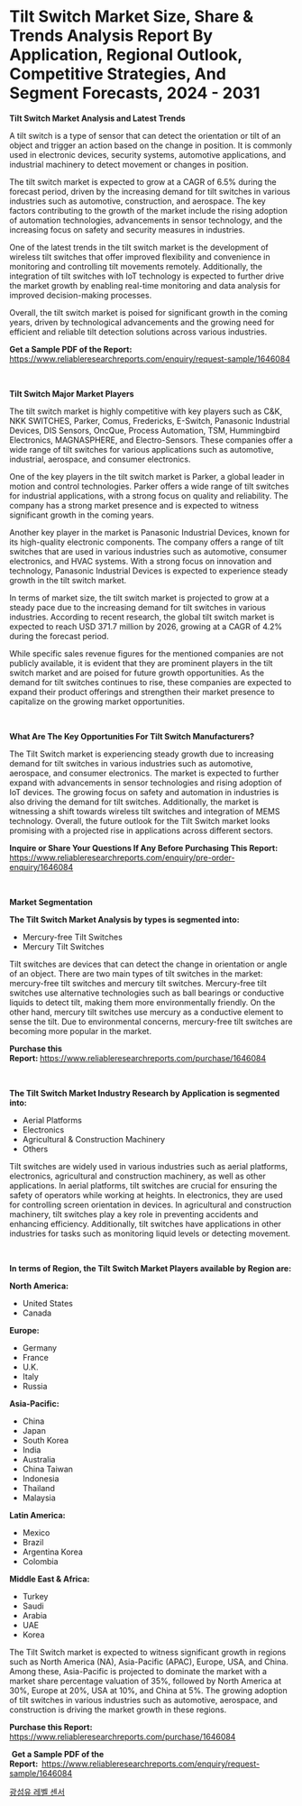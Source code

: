 <p><h1>Tilt Switch Market Size, Share & Trends Analysis Report By Application, Regional Outlook, Competitive Strategies, And Segment Forecasts, 2024 - 2031</h1></p><p><strong>Tilt Switch Market Analysis and Latest Trends</strong></p>
<p><p>A tilt switch is a type of sensor that can detect the orientation or tilt of an object and trigger an action based on the change in position. It is commonly used in electronic devices, security systems, automotive applications, and industrial machinery to detect movement or changes in position.</p><p>The tilt switch market is expected to grow at a CAGR of 6.5% during the forecast period, driven by the increasing demand for tilt switches in various industries such as automotive, construction, and aerospace. The key factors contributing to the growth of the market include the rising adoption of automation technologies, advancements in sensor technology, and the increasing focus on safety and security measures in industries.</p><p>One of the latest trends in the tilt switch market is the development of wireless tilt switches that offer improved flexibility and convenience in monitoring and controlling tilt movements remotely. Additionally, the integration of tilt switches with IoT technology is expected to further drive the market growth by enabling real-time monitoring and data analysis for improved decision-making processes.</p><p>Overall, the tilt switch market is poised for significant growth in the coming years, driven by technological advancements and the growing need for efficient and reliable tilt detection solutions across various industries.</p></p>
<p><strong>Get a Sample PDF of the Report:&nbsp;</strong> <a href="https://www.reliableresearchreports.com/enquiry/request-sample/1646084">https://www.reliableresearchreports.com/enquiry/request-sample/1646084</a></p>
<p>&nbsp;</p>
<p><strong>Tilt Switch Major Market Players</strong></p>
<p><p>The tilt switch market is highly competitive with key players such as C&K, NKK SWITCHES, Parker, Comus, Fredericks, E-Switch, Panasonic Industrial Devices, DIS Sensors, OncQue, Process Automation, TSM, Hummingbird Electronics, MAGNASPHERE, and Electro-Sensors. These companies offer a wide range of tilt switches for various applications such as automotive, industrial, aerospace, and consumer electronics.</p><p>One of the key players in the tilt switch market is Parker, a global leader in motion and control technologies. Parker offers a wide range of tilt switches for industrial applications, with a strong focus on quality and reliability. The company has a strong market presence and is expected to witness significant growth in the coming years.</p><p>Another key player in the market is Panasonic Industrial Devices, known for its high-quality electronic components. The company offers a range of tilt switches that are used in various industries such as automotive, consumer electronics, and HVAC systems. With a strong focus on innovation and technology, Panasonic Industrial Devices is expected to experience steady growth in the tilt switch market.</p><p>In terms of market size, the tilt switch market is projected to grow at a steady pace due to the increasing demand for tilt switches in various industries. According to recent research, the global tilt switch market is expected to reach USD 371.7 million by 2026, growing at a CAGR of 4.2% during the forecast period.</p><p>While specific sales revenue figures for the mentioned companies are not publicly available, it is evident that they are prominent players in the tilt switch market and are poised for future growth opportunities. As the demand for tilt switches continues to rise, these companies are expected to expand their product offerings and strengthen their market presence to capitalize on the growing market opportunities.</p></p>
<p>&nbsp;</p>
<p><strong>What Are The Key Opportunities For Tilt Switch Manufacturers?</strong></p>
<p><p>The Tilt Switch market is experiencing steady growth due to increasing demand for tilt switches in various industries such as automotive, aerospace, and consumer electronics. The market is expected to further expand with advancements in sensor technologies and rising adoption of IoT devices. The growing focus on safety and automation in industries is also driving the demand for tilt switches. Additionally, the market is witnessing a shift towards wireless tilt switches and integration of MEMS technology. Overall, the future outlook for the Tilt Switch market looks promising with a projected rise in applications across different sectors.</p></p>
<p><strong>Inquire or Share Your Questions If Any Before Purchasing This Report:</strong> <a href="https://www.reliableresearchreports.com/enquiry/pre-order-enquiry/1646084">https://www.reliableresearchreports.com/enquiry/pre-order-enquiry/1646084</a></p>
<p>&nbsp;</p>
<p><strong>Market Segmentation</strong></p>
<p><strong>The Tilt Switch Market Analysis by types is segmented into:</strong></p>
<p><ul><li>Mercury-free Tilt Switches</li><li>Mercury Tilt Switches</li></ul></p>
<p><p>Tilt switches are devices that can detect the change in orientation or angle of an object. There are two main types of tilt switches in the market: mercury-free tilt switches and mercury tilt switches. Mercury-free tilt switches use alternative technologies such as ball bearings or conductive liquids to detect tilt, making them more environmentally friendly. On the other hand, mercury tilt switches use mercury as a conductive element to sense the tilt. Due to environmental concerns, mercury-free tilt switches are becoming more popular in the market.</p></p>
<p><strong>Purchase this Report:&nbsp;</strong><a href="https://www.reliableresearchreports.com/purchase/1646084">https://www.reliableresearchreports.com/purchase/1646084</a></p>
<p>&nbsp;</p>
<p><strong>The Tilt Switch Market Industry Research by Application is segmented into:</strong></p>
<p><ul><li>Aerial Platforms</li><li>Electronics</li><li>Agricultural & Construction Machinery</li><li>Others</li></ul></p>
<p><p>Tilt switches are widely used in various industries such as aerial platforms, electronics, agricultural and construction machinery, as well as other applications. In aerial platforms, tilt switches are crucial for ensuring the safety of operators while working at heights. In electronics, they are used for controlling screen orientation in devices. In agricultural and construction machinery, tilt switches play a key role in preventing accidents and enhancing efficiency. Additionally, tilt switches have applications in other industries for tasks such as monitoring liquid levels or detecting movement.</p></p>
<p>&nbsp;</p>
<p><strong>In terms of Region, the Tilt Switch Market Players available by Region are:</strong></p>
<p>
    <p> <strong> North America: </strong>
        <ul>
            <li>United States</li>
            <li>Canada</li>
        </ul>
        </p> 
    <p> <strong> Europe: </strong>
        <ul>
            <li>Germany</li>
            <li>France</li>
            <li>U.K.</li>
            <li>Italy</li>
            <li>Russia</li>
        </ul>
        </p> 
    <p> <strong> Asia-Pacific: </strong>
        <ul>
            <li>China</li>
            <li>Japan</li>
            <li>South Korea</li>
            <li>India</li>
            <li>Australia</li>
            <li>China Taiwan</li>
            <li>Indonesia</li>
            <li>Thailand</li>
            <li>Malaysia</li>
        </ul>
        </p> 
    <p> <strong> Latin America: </strong>
        <ul>
            <li>Mexico</li>
            <li>Brazil</li>
            <li>Argentina Korea</li>
            <li>Colombia</li>
        </ul>
        </p> 
    <p> <strong> Middle East & Africa: </strong>
        <ul>
            <li>Turkey</li>
            <li>Saudi</li>
            <li>Arabia</li>
            <li>UAE</li>
            <li>Korea</li>
        </ul>
    </p>
    </p>
<p><p>The Tilt Switch market is expected to witness significant growth in regions such as North America (NA), Asia-Pacific (APAC), Europe, USA, and China. Among these, Asia-Pacific is projected to dominate the market with a market share percentage valuation of 35%, followed by North America at 30%, Europe at 20%, USA at 10%, and China at 5%. The growing adoption of tilt switches in various industries such as automotive, aerospace, and construction is driving the market growth in these regions.</p></p>
<p><strong>Purchase this Report: </strong><a href="https://www.reliableresearchreports.com/purchase/1646084">https://www.reliableresearchreports.com/purchase/1646084</a></p>
<p>&nbsp;<strong>Get a Sample PDF of the Report:&nbsp;&nbsp;</strong><a href="https://www.reliableresearchreports.com/enquiry/request-sample/1646084">https://www.reliableresearchreports.com/enquiry/request-sample/1646084</a></p>
<p><strong></strong></p>
<p><p><a href="https://github.com/laholand/Market-Research-Report-List-3/blob/main/877302510138.md">광섬유 레벨 센서</a></p></p>